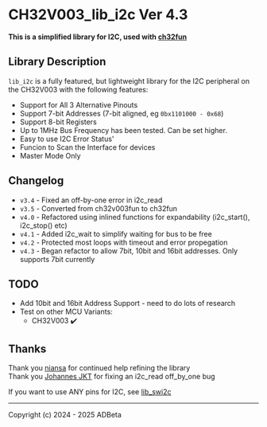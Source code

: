 # CH32V003_lib_i2c          Ver 4.3
**This is a simplified library for I2C, used with [ch32fun](https://github.com/cnlohr/ch32fun)**

## Library Description
`lib_i2c` is a fully featured, but lightweight library for the I2C peripheral
on the CH32V003 with the following features:
* Support for All 3 Alternative Pinouts
* Support 7-bit Addresses (7-bit aligned, eg `0bx1101000 - 0x68`)
* Support 8-bit Registers
* Up to 1MHz Bus Frequency has been tested. Can be set higher.
* Easy to use I2C Error Status'
* Funcion to Scan the Interface for devices
* Master Mode Only

## Changelog
* `v3.4` - Fixed an off-by-one error in i2c_read
* `v3.5` - Converted from ch32v003fun to ch32fun
* `v4.0` - Refactored using inlined functions for expandability (i2c_start(), i2c_stop() etc)
* `v4.1` - Added i2c_wait to simplify waiting for bus to be free
* `v4.2` - Protected most loops with timeout and error propegation
* `v4.3` - Began refactor to allow 7bit, 10bit and 16bit addresses. Only supports 7bit currently

## TODO
* Add 10bit and 16bit Address Support - need to do lots of research
* Test on other MCU Variants:
	* CH32V003 ✔️

## Thanks
Thank you [niansa](https://github.com/niansa) for continued help refining the library  
Thank you [Johannes JKT](https://github.com/DeadBugEngineering) for fixing an i2c_read off_by_one bug  

If you want to use ANY pins for I2C, see [lib_swi2c](https://github.com/ADBeta/CH32Vxxx_lib_swi2c)

----
Copyright (c) 2024 - 2025 ADBeta
